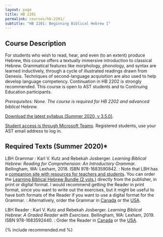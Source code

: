 ```yaml
---
layout: page
title: HB 2201
permalink: courses/hb-2201/
subtitle: "HB 2201: Beginning Biblical Hebrew I"
---
```


## Course Description

For students who wish to read, hear, and even (to an extent) produce
Hebrew, this course offers a textually immersive introduction to
classical Hebrew. Grammatical features like morphology, phonology, and
syntax are learned inductively, through a cycle of illustrated readings
drawn from Genesis. Techniques of second-language acquisition are also
used to help develop language competency. Continuation in HB 2202 is
strongly recommended. This course is open to AST students and to
Continuing Education participants.

<!--
Legacy: from Fall 2018

An introduction to the basic principles of biblical Hebrew with emphasis
on morphology, phonology, and syntax, this course is for students who
want to study the Old Testament in Hebrew. Students will learn basic
Hebrew grammar, develop a rudimentary biblical Hebrew vocabulary, and
begin to read the Hebrew Bible with one eye on the window it opens into
ancient Israel and another on its historic role as as scripture in
Judaism and Christianity. This course is suitable preparation for
further study in religion, theology, or classics. (It is open to
undergraduate and graduate students from other universities. Please
contact the AST Registrar to enroll as a Letter of Permission student.)
 -->

*Prerequisites: None. The course is required for HB 2202 and advanced biblical Hebrew.*

[Download the latest syllabus (Summer 2020, v 3.5.0)](https://github.com/danieldriver/Syllabi/raw/master/HB/HB%202201-Driver%202020.pdf).

[Student access is through Microsoft Teams](https://teams.microsoft.com/l/team/19%3a8a169e9b2976408eb2852a86e16e85d4%40thread.tacv2/conversations?groupId=a61bbfb3-afad-4fea-bb8f-815065b833c7&tenantId=91a947b7-4a37-4ddc-8caa-1f4c21afbc4c). Registered students, use your AST email address to log in.

## Required Texts (Summer 2020)*

LBH Grammar
: Karl V. Kutz and Rebekah Josberger. *Learning Biblical Hebrew: Reading for Comprehension: An Introductory Grammar.* Bellingham, WA: Lexham, 2018. ISBN 978-1683590842.
: Note that LBH has a [companion site with resources for teachers and students](http://www.learningbiblicalhebrew.com/). You can order the [Learning Biblical Hebrew Bundle (2 vols.)](https://lexhampress.com/product/177582/learning-biblical-hebrew-bundle) directly from the publisher, in print or digital format. I would recommend getting the Reader in print format, since you want to write out the exercises, but it might be useful to have both formats of the Reader if you want to use a digital format for the Grammar.
: Alternatively, order the Grammar in [Canada](https://amzn.to/3eK41UK) or the [USA](https://amzn.to/3byumDo).

LBH Reader
: Karl V. Kutz and Rebekah Josberger. *Learning Biblical Hebrew: A Graded Reader with Exercises.* Bellingham, WA: Lexham, 2019. ISBN 978-1683592440.
: Order the Reader in [Canada](https://amzn.to/3axosRq) or the [USA](https://amzn.to/3bwgSI9).

<!--
BBH
: John A. Cook and Robert D. Holmstedt. *Beginning Biblical Hebrew: A Grammar and Illustrated Reader.* Grand Rapids: Baker Academic, 2013.
: Note that this textbook includes a significant set of [online study aids](http://www.bakerpublishinggroup.com/books/beginning-biblical-hebrew/5629/students/esources).
: Order it in [Canada](https://amzn.to/2K51HHt) or the [USA](https://amzn.to/2K3Tq6A).

Muraoka
: Takamitsu Muraoka. *A Biblical Hebrew Reader: With an Outline Grammar.* Leuven: Peeters, 2017.
: Order it in [Canada](https://amzn.to/2NSJ1gt) or the [USA](https://amzn.to/2uW4hec).

BHS
: Karl Elliger and Willhelm Rudulph, eds. *Biblia Hebraica Stuttgartensia.* Stuttgart: Deutsche Bibelgesellschaft, 1997.
: Optional for HB 2201 (Fall 2018), required for HB 2202 (Winter 2019). The student edition (paperback) is more affordable, but the hardcover is significantly more durable.
: Order it in [Canada](https://amzn.to/2LwUtli) or the [USA](https://amzn.to/2K0sZ1L).
 -->

{% include recommended.md %}

<!--
tk
: tk
: Order it in [Canada]() or the [USA]().
-->
